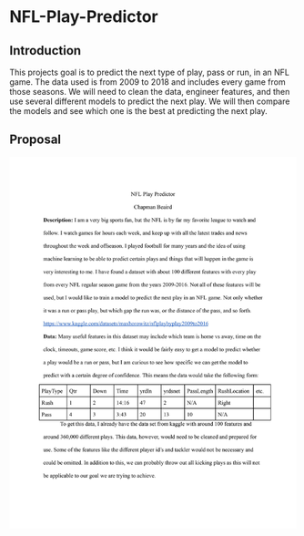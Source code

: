 # NFL-Play-Predictor

## Introduction

This projects goal is to predict the next type of play, pass or run, in an NFL game. The data used is from 2009 to 2018 and includes every game from those seasons. We will need to clean the data, engineer features, and then use several different models to predict the next play. We will then compare the models and see which one is the best at predicting the next play.


## Proposal

[![Proposal](proposal.jpg)](proposal.jpg)

